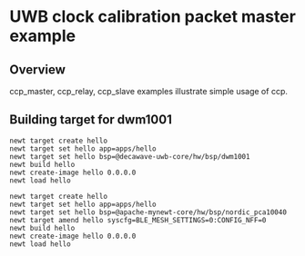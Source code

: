 # UWB clock calibration packet master example

## Overview
ccp_master, ccp_relay, ccp_slave examples illustrate simple usage of ccp.

## Building target for dwm1001

```no-highlight
newt target create hello
newt target set hello app=apps/hello
newt target set hello bsp=@decawave-uwb-core/hw/bsp/dwm1001
newt build hello
newt create-image hello 0.0.0.0
newt load hello
```

```no-highlight
newt target create hello
newt target set hello app=apps/hello
newt target set hello bsp=@apache-mynewt-core/hw/bsp/nordic_pca10040
newt target amend hello syscfg=BLE_MESH_SETTINGS=0:CONFIG_NFF=0
newt build hello
newt create-image hello 0.0.0.0
newt load hello
```